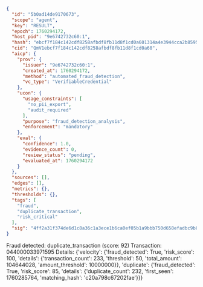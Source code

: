 ```json
{
  "id": "5b0ad14de9170673",
  "scope": "agent",
  "key": "RESULT",
  "epoch": 1760294172,
  "host_pid": "9e6742732c60:1",
  "hash": "ebcf7f184c142cdf8258afbdf8fb11d8f1cd0a601314a4e3944cca2b8595c83e",
  "cid": "QmV1ebcf7f184c142cdf8258afbdf8fb11d8f1cd0a60",
  "aicp": {
    "prov": {
      "issuer": "9e6742732c60:1",
      "created_at": 1760294172,
      "method": "automated_fraud_detection",
      "vc_type": "VerifiableCredential"
    },
    "ucon": {
      "usage_constraints": [
        "no_pii_export",
        "audit_required"
      ],
      "purpose": "fraud_detection_analysis",
      "enforcement": "mandatory"
    },
    "eval": {
      "confidence": 1.0,
      "evidence_count": 0,
      "review_status": "pending",
      "evaluated_at": 1760294172
    }
  },
  "sources": [],
  "edges": [],
  "metrics": {},
  "thresholds": {},
  "tags": [
    "fraud",
    "duplicate_transaction",
    "risk_critical"
  ],
  "sig": "4ff2a31f374de6d1c8a36c1a3ece1b6ca0ef05b1a9bbb750d658efadbc9b8105"
}
```

Fraud detected: duplicate_transaction (score: 92)
Transaction: 044000033971595
Details: {'velocity': {'fraud_detected': True, 'risk_score': 100, 'details': {'transaction_count': 233, 'threshold': 50, 'total_amount': 104644028, 'amount_threshold': 10000000}}, 'duplicate': {'fraud_detected': True, 'risk_score': 85, 'details': {'duplicate_count': 232, 'first_seen': 1760285764, 'matching_hash': 'c20a798c67202fae'}}}